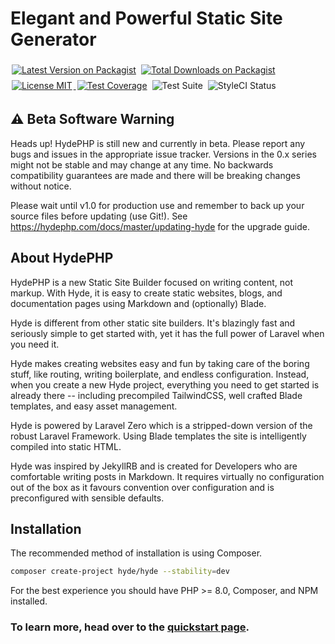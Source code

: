# Elegant and Powerful Static Site Generator

<p> 
    <!-- <a href="https://packagist.org/packages/hyde/hyde"><img style="display: inline; margin: 4px 2px;" src="https://img.shields.io/packagist/v/hyde/hyde" alt="Latest Version on Packagist" title="Latest version of Hyde/Hyde"></a> -->
    <a href="https://packagist.org/packages/hyde/framework"><img style="display: inline; margin: 4px 2px;" src="https://img.shields.io/packagist/v/hyde/framework?include_prereleases" alt="Latest Version on Packagist" title="Latest version of Hyde/Framework"></a> 
    <a href="https://packagist.org/packages/hyde/framework"><img style="display: inline; margin: 4px 2px;" src="https://img.shields.io/packagist/dt/hyde/framework" alt="Total Downloads on Packagist"></a> 
    <a href="https://github.com/hydephp/hyde/blob/master/LICENSE.md"> <img style="display: inline; margin: 4px 2px;" src="https://img.shields.io/github/license/hydephp/hyde" alt="License MIT"> </a>
    <a href="https://hydephp.com/developer-tools/coverage-report/"><img style="display: inline; margin: 4px 2px;" src="https://cdn.desilva.se/microservices/coverbadges/badges/9b8f6a9a7a48a2df54e6751790bad8bd910015301e379f334d6ec74c4c3806d1.svg" alt="Test Coverage" title="Average coverage between categories"></a>
    <img style="display: inline; margin: 4px 2px;" src="https://github.com/hydephp/develop/actions/workflows/continuous-integration.yml/badge.svg" alt="Test Suite">  <img style="display: inline; margin: 4px 2px;" src="https://github.styleci.io/repos/472503421/shield?branch=master" alt="StyleCI Status"> 
</p>

## ⚠ Beta Software Warning
Heads up! HydePHP is still new and currently in beta. Please report any bugs and issues in the appropriate issue tracker. Versions in the 0.x series might not be stable and may change at any time. No backwards compatibility guarantees are made and there will be breaking changes without notice.

Please wait until v1.0 for production use and remember to back up your source files before updating (use Git!). See https://hydephp.com/docs/master/updating-hyde for the upgrade guide.


## About HydePHP

HydePHP is a new Static Site Builder focused on writing content, not markup. With Hyde, it is easy to create static websites, blogs, and documentation pages using Markdown and (optionally) Blade.

Hyde is different from other static site builders. It's blazingly fast and seriously simple to get started with, yet it has the full power of Laravel when you need it.

Hyde makes creating websites easy and fun by taking care of the boring stuff, like routing, writing boilerplate, and endless configuration. Instead, when you create a new Hyde project, everything you need to get started is already there -- including precompiled TailwindCSS, well crafted Blade templates, and easy asset management.

Hyde is powered by Laravel Zero which is a stripped-down version of the robust Laravel Framework. Using Blade templates the site is intelligently compiled into static HTML.

Hyde was inspired by JekyllRB and is created for Developers who are comfortable writing posts in Markdown. It requires virtually no configuration out of the box as it favours convention over configuration and is preconfigured with sensible defaults.


## Installation

The recommended method of installation is using Composer.

```bash
composer create-project hyde/hyde --stability=dev
```

For the best experience you should have PHP >= 8.0, Composer, and NPM installed.

### To learn more, head over to the [quickstart page](quickstart).
